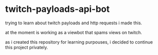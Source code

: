 # twitch-payloads-api-bot
trying to learn about twitch payloads and http requests i made this.

at the moment is working as a viewbot that spams views on twitch.

as i created this repository for learning purpouses,
i decided to continue this project privately.
